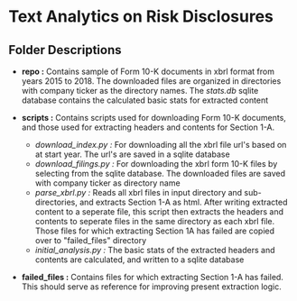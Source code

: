 # Text Analytics on Risk Disclosures

## Folder Descriptions

* **repo :** Contains sample of Form 10-K documents in xbrl format from years 2015 to 2018. The downloaded files are organized in directories with company ticker as the directory names. The _stats.db_ sqlite database contains the calculated basic stats for extracted content

* **scripts :** Contains scripts used for downloading Form 10-K documents, and those used for extracting headers and contents for Section 1-A.
	* _download_index.py :_ For downloading all the xbrl file url's based on at start year. The url's are saved in a sqlite database
	* _download_filings.py :_ For downloading the xbrl form 10-K files by selecting from the sqlite database. The downloaded files are saved with company ticker as directory name
	* _parse_xbrl.py :_ Reads all xbrl files in input directory and sub-directories, and extracts Section 1-A as html. After writing extracted content to a seperate file, this script then extracts the headers and contents to seperate files in the same directory as each xbrl file. Those files for which extracting Section 1A has failed are copied over to "failed_files" directory
	* _initial_analysis.py :_ The basic stats of the extracted headers and contents are calculated, and written to a sqlite database

* **failed_files :** Contains files for which extracting Section 1-A has failed. This should serve as reference for improving present extraction logic.
